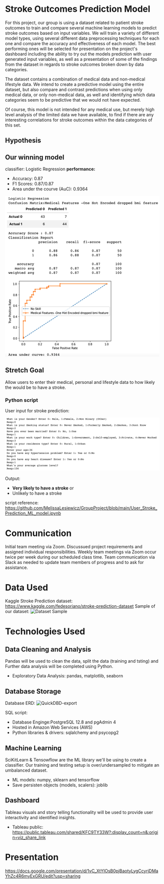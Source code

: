 

# Stroke Outcomes Prediction Model

For this project, our group is using a dataset related to patient stroke outcomes to train and compare several machine learning models to predict stroke outcomes based on input variables. We will train a variety of different model types, using several different data preprocessing techniques for each one and compare the accuracy and effectiveness of each model. The best performing ones will be selected for presentation on the project's dashboard including the ability to try out the models prediction with user generated input variables, as well as a presentation of some of the findings from the dataset in regards to stroke outcomes broken down by data categories.

The dataset contains a combination of medical data and non-medical lifestyle data. We intend to create a predictive model using the entire dataset, but also compare and contrast predictions when using only medical data, or only non-medical data, as well and identifying which data categories seem to be predictive that we would not have expected.

Of course, this model is not intended for any medical use, but merely high level analysis of the limited data we have available, to find if there are any interesting correlations for stroke outcomes within the data categories of this set.

## Hypothesis

## Our winning model 
classifier: Logistic Regression
**performance:**
- Accuracy: 0.87
- F1 Scores: 0.87/0.87
- Area under the courve (AuC): 0.9364

![Logistic Refression Stats](https://github.com/MelissaLesiewicz/GroupProject/blob/main/Images/LogisticRegression_AUC_0.93.png)


## Stretch Goal
Allow users to enter their medical, personal and lifestyle data to how likely the would be to have a stroke.

### Python script 

User input for stroke prediction:

![User Input](https://github.com/MelissaLesiewicz/GroupProject/blob/main/Images/ML_model_UserInput.png)

Output:

- **Very likely to have a stroke**
or
- Unlikely to have a stroke


script reference: https://github.com/MelissaLesiewicz/GroupProject/blob/main/User_Stroke_Prediction_ML_model.ipynb


# Communication
Initial team meeting via Zoom. Discussued project requirements and assigned individual responsibilities.
Weekly team meetings via Zoom occur twice per week during our scheduled class time.
Team communication via Slack as needed to update team members of progress and to ask for assistance.

# Data Used

Kaggle Stroke Prediction dataset: https://www.kaggle.com/fedesoriano/stroke-prediction-dataset
Sample of our dataset:
![Dataset Sample](https://user-images.githubusercontent.com/86027932/141658648-af4c5735-01f1-40b6-97e3-1f8d88a5c3f1.PNG)

# Technologies Used

## Data Cleaning and Analysis
Pandas will be used to clean the data, split the data (training and tsting) and Further data analysis will be completed using Python.

- Exploratory Data Analysis: pandas, matplotlib, seaborn

## Database Storage

Database ERD:
![QuickDBD-export](https://user-images.githubusercontent.com/86027932/141658675-42095895-4ae5-43ff-af67-31071984344a.png)

SQL script:

- Database Enginge:PostgreSQL 12.8 and pgAdmin 4 
- Hosted in Amazon Web Services (AWS)
- Python libraries & drivers: sqlalchemy and psycopg2

## Machine Learning
SciKitLearn & Tensowflow are the ML library we'll be using to create a classifier. Our training and testing setup is over/undersampled to mitigate an umbalanced dataset.

- ML models: numpy, sklearn and tensorflow 
- Save persisten objects (models, scalers): joblib

## Dashboard
Tableau visuals and story telling functionality will be used to provide user interactivity and identified insights.

- Tableau public: https://public.tableau.com/shared/KFC9TY33W?:display_count=n&:origin=viz_share_link

# Presentation
https://docs.google.com/presentation/d/1vC_XtYIOsB0pjBaotyLygCcyrjDMaYhZc4R6myExGRU/edit?usp=sharing

